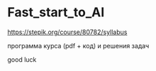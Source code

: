 # Fast_start_to_AI
https://stepik.org/course/80782/syllabus

программа курса (pdf + код) и решения задач

good luck
